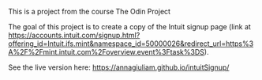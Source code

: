 This is a project from the course The Odin Project

The goal of this project is to create a copy of the Intuit signup page (link at https://accounts.intuit.com/signup.html?offering_id=Intuit.ifs.mint&namespace_id=50000026&redirect_url=https%3A%2F%2Fmint.intuit.com%2Foverview.event%3Ftask%3DS).

See the live version here: https://annagiuliam.github.io/intuitSignup/